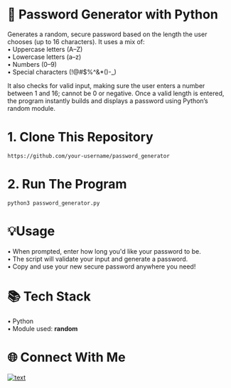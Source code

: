 # 🔑 Password Generator with Python

Generates a random, secure password based on the length the user chooses (up to 16 characters). It uses a mix of: <br />
• Uppercase letters (A–Z) <br />
• Lowercase letters (a–z) <br />
• Numbers (0–9) <br />
• Special characters (!@#$%^&*()-_) <br />

It also checks for valid input, making sure the user enters a number between 1 and 16; cannot be 0 or negative. Once a valid length is entered, the program instantly builds and displays a password using Python’s random module.

# 1. Clone This Repository
`https://github.com/your-username/password_generator`

# 2. Run The Program
`python3 password_generator.py`

# 💡Usage
• When prompted, enter how long you'd like your password to be. <br />
• The script will validate your input and generate a password. <br />
• Copy and use your new secure password anywhere you need! <br />

# 📚 Tech Stack
• Python <br />
• Module used: **random** <br />

# 🌐 Connect With Me
[![text](https://img.shields.io/badge/LinkedIn-0077B5?style=for-the-badge&logo=linkedin&logoColor=white)](https://www.linkedin.com/in/erikolvera/)
